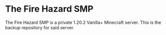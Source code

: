 # The Fire Hazard SMP
The Fire Hazard SMP is a private 1.20.2 Vanilla+ Minecraft server. This is the backup repository for said server. 

